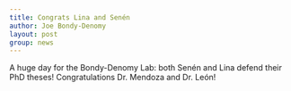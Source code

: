 ```yaml
---
title: Congrats Lina and Senén
author: Joe Bondy-Denomy
layout: post
group: news
---
```


A huge day for the Bondy-Denomy Lab: both Senén and Lina defend their PhD theses! Congratulations Dr. Mendoza and Dr. León!
